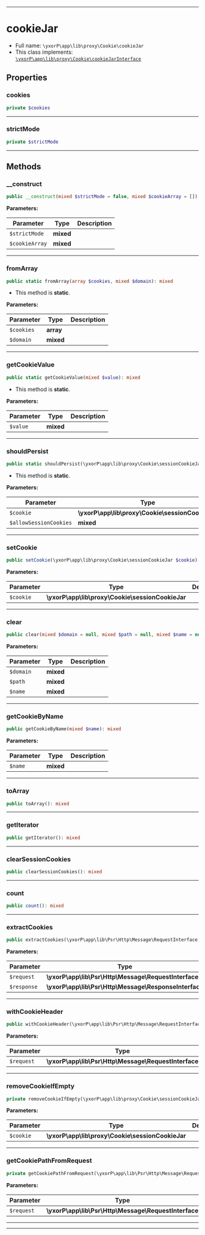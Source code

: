 ***

# cookieJar





* Full name: `\yxorP\app\lib\proxy\Cookie\cookieJar`
* This class implements:
[`\yxorP\app\lib\proxy\Cookie\cookieJarInterface`](./cookieJarInterface.md)



## Properties


### cookies



```php
private $cookies
```






***

### strictMode



```php
private $strictMode
```






***

## Methods


### __construct



```php
public __construct(mixed $strictMode = false, mixed $cookieArray = []): mixed
```








**Parameters:**

| Parameter | Type | Description |
|-----------|------|-------------|
| `$strictMode` | **mixed** |  |
| `$cookieArray` | **mixed** |  |




***

### fromArray



```php
public static fromArray(array $cookies, mixed $domain): mixed
```



* This method is **static**.




**Parameters:**

| Parameter | Type | Description |
|-----------|------|-------------|
| `$cookies` | **array** |  |
| `$domain` | **mixed** |  |




***

### getCookieValue



```php
public static getCookieValue(mixed $value): mixed
```



* This method is **static**.




**Parameters:**

| Parameter | Type | Description |
|-----------|------|-------------|
| `$value` | **mixed** |  |




***

### shouldPersist



```php
public static shouldPersist(\yxorP\app\lib\proxy\Cookie\sessionCookieJar $cookie, mixed $allowSessionCookies = false): mixed
```



* This method is **static**.




**Parameters:**

| Parameter | Type | Description |
|-----------|------|-------------|
| `$cookie` | **\yxorP\app\lib\proxy\Cookie\sessionCookieJar** |  |
| `$allowSessionCookies` | **mixed** |  |




***

### setCookie



```php
public setCookie(\yxorP\app\lib\proxy\Cookie\sessionCookieJar $cookie): mixed
```








**Parameters:**

| Parameter | Type | Description |
|-----------|------|-------------|
| `$cookie` | **\yxorP\app\lib\proxy\Cookie\sessionCookieJar** |  |




***

### clear



```php
public clear(mixed $domain = null, mixed $path = null, mixed $name = null): mixed
```








**Parameters:**

| Parameter | Type | Description |
|-----------|------|-------------|
| `$domain` | **mixed** |  |
| `$path` | **mixed** |  |
| `$name` | **mixed** |  |




***

### getCookieByName



```php
public getCookieByName(mixed $name): mixed
```








**Parameters:**

| Parameter | Type | Description |
|-----------|------|-------------|
| `$name` | **mixed** |  |




***

### toArray



```php
public toArray(): mixed
```











***

### getIterator



```php
public getIterator(): mixed
```











***

### clearSessionCookies



```php
public clearSessionCookies(): mixed
```











***

### count



```php
public count(): mixed
```











***

### extractCookies



```php
public extractCookies(\yxorP\app\lib\Psr\Http\Message\RequestInterface $request, \yxorP\app\lib\Psr\Http\Message\ResponseInterface $response): mixed
```








**Parameters:**

| Parameter | Type | Description |
|-----------|------|-------------|
| `$request` | **\yxorP\app\lib\Psr\Http\Message\RequestInterface** |  |
| `$response` | **\yxorP\app\lib\Psr\Http\Message\ResponseInterface** |  |




***

### withCookieHeader



```php
public withCookieHeader(\yxorP\app\lib\Psr\Http\Message\RequestInterface $request): mixed
```








**Parameters:**

| Parameter | Type | Description |
|-----------|------|-------------|
| `$request` | **\yxorP\app\lib\Psr\Http\Message\RequestInterface** |  |




***

### removeCookieIfEmpty



```php
private removeCookieIfEmpty(\yxorP\app\lib\proxy\Cookie\sessionCookieJar $cookie): mixed
```








**Parameters:**

| Parameter | Type | Description |
|-----------|------|-------------|
| `$cookie` | **\yxorP\app\lib\proxy\Cookie\sessionCookieJar** |  |




***

### getCookiePathFromRequest



```php
private getCookiePathFromRequest(\yxorP\app\lib\Psr\Http\Message\RequestInterface $request): mixed
```








**Parameters:**

| Parameter | Type | Description |
|-----------|------|-------------|
| `$request` | **\yxorP\app\lib\Psr\Http\Message\RequestInterface** |  |




***


***

